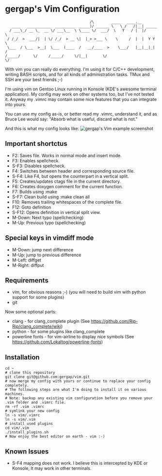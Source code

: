 gergap's Vim Configuration
==========================
                                           /\        ____   ____.__
       ____   ___________  _________  _____)/ ______ \   \ /   /|__| _____
      / ___\_/ __ \_  __ \/ ___\__  \ \____ \/  ___/  \   Y   / |  |/     \
     / /_/  >  ___/|  | \/ /_/  > __ \|  |_> >___ \    \     /  |  |  Y Y  \
     \___  / \___  >__|  \___  (____  /   __/____  >    \___/   |__|__|_|  /
    /_____/      \/     /_____/     \/|__|       \/                      \/


With vim you can really do everything. I'm using it for C/C++ development,
writing BASH scripts, and for all kinds of administration tasks. TMux and SSH are
your best friends ;-)

I'm using vim on Gentoo Linux running in Konsole (KDE's awesome terminal application).
My config may work on other systems too, but I've not tested it.
Anyway my .vimrc may contain some nice features that you can integrate into yours.

You can use my config as-is, or better read my .vimrc, understand it, and as
Bruce Lee would say: "Absorb what is useful, discard what is not."

And this is what my config looks like:
![gergap's Vim example screenshot][vim-gergap]

Important shortctus
-------------------

* F2: Saves file. Works in normal mode and insert mode.
* F3: Enables spellcheck.
* S-F3: Disables spellcheck.
* F4: Switches between header and corresponding source file.
* S-F4: Like F4, but opens the counterpart in a vertical split.
* F5: Creates/updates ctags file in the current directory.
* F6: Creates doxygen comment for the current function.
* F7: Builds using :make
* S-F7: Clean build using :make clean all
* F10: Removes trailing whitespaces of the complete file.
* F12: Goto definition
* S-F12: Opens definition in vertical split view.
* M-Down: Next typo (spellchecking)
* M-Up:   Previous typo (spellchecking)

Special keys in vimdiff mode
----------------------------

* M-Down: jump next difference
* M-Up:   jump to previous difference
* M-Left: diffget
* M-Right: diffput

Requirements
------------

* vim, for obvious reasons ;-) (you will need to build vim with python support for some plugins)
* git

Now some optional parts:

* clang - for clang_complete plugin (See https://github.com/Rip-Rip/clang_complete/wiki)
* python - for some plugins like clang_complete
* powerline fonts - for vim-airline to display nice symbols (See https://github.com/Lokaltog/powerline-fonts)

Installation
------------

    cd ~
    # clone this repository
    git clone git@github.com:gergap/vim.git
    # now merge my config with yours or continue to replace your config completely.
    # The following steps are what I'm doing to install it on various machines.
    # Note: backup any existing vim configuration before you remove your .vim folder and .vimrc file.
    rm -rf .vim .vimrc
    # symlink your new config
    ln -s vim/.vimrc
    ln -s vim/.vim
    # install used plugins
    cd vim/.vim
    ./install_plugins.sh
    # Now enjoy the best editor on earth - vim :-)

Known Issues
------------

* S-F4 mapping does not work. I believe this is intercepted by KDE or Konsole, It may work in other terminals.

[vim-gergap]: https://raw.github.com/gergap/vim/master/vim-gergap.png

